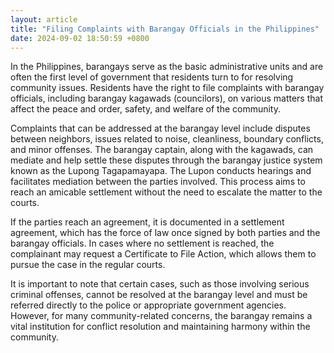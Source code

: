 ```yaml
---
layout: article
title: "Filing Complaints with Barangay Officials in the Philippines"
date: 2024-09-02 18:50:59 +0800
---
```


<p>In the Philippines, barangays serve as the basic administrative units and are often the first level of government that residents turn to for resolving community issues. Residents have the right to file complaints with barangay officials, including barangay kagawads (councilors), on various matters that affect the peace and order, safety, and welfare of the community.</p><p>Complaints that can be addressed at the barangay level include disputes between neighbors, issues related to noise, cleanliness, boundary conflicts, and minor offenses. The barangay captain, along with the kagawads, can mediate and help settle these disputes through the barangay justice system known as the Lupong Tagapamayapa. The Lupon conducts hearings and facilitates mediation between the parties involved. This process aims to reach an amicable settlement without the need to escalate the matter to the courts.</p><p>If the parties reach an agreement, it is documented in a settlement agreement, which has the force of law once signed by both parties and the barangay officials. In cases where no settlement is reached, the complainant may request a Certificate to File Action, which allows them to pursue the case in the regular courts.</p><p>It is important to note that certain cases, such as those involving serious criminal offenses, cannot be resolved at the barangay level and must be referred directly to the police or appropriate government agencies. However, for many community-related concerns, the barangay remains a vital institution for conflict resolution and maintaining harmony within the community.</p>